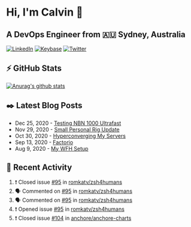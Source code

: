 # Hi, I'm Calvin 🍭
## A DevOps Engineer from 🇦🇺 Sydney, Australia</h3>

[![LinkedIn](https://img.shields.io/badge/-c–bui-0077B5?style=flat-square&labelColor=0077B5&logo=LinkedIn&logoColor=white)](https://www.linkedin.com/in/c-bui/)
[![Keybase](https://img.shields.io/badge/-calvinbui-ff6f21?style=flat-square&labelColor=ff6f21&logo=Keybase&logoColor=white)](https://keybase.io/calvinbui)
[![Twitter](https://img.shields.io/badge/-ASAPCalvin-1DA1F2?style=flat-square&labelColor=1DA1F2&logo=Twitter&logoColor=white)](https://twitter.com/ASAPCalvin)

<!-- https://github.com/rishavanand/github-profilinator -->
## ⚡ GitHub Stats
[![Anurag's github stats](https://github-readme-stats.vercel.app/api?username=calvinbui&count_private=true&hide_title=true)](https://github.com/anuraghazra/github-readme-stats)

<!-- https://github.com/gautamkrishnar/blog-post-workflow -->
## ✒️ Latest Blog Posts

<!-- BLOG-POST-LIST:START -->
- Dec 25, 2020 - [Testing NBN 1000 Ultrafast](https://calvin.me/testing-nbn-1000-ultrafast)
- Nov 29, 2020 - [Small Personal Rig Update](https://calvin.me/small-personal-rig-update)
- Oct 30, 2020 - [Hyperconverging My Servers](https://calvin.me/hyperconverging-my-servers)
- Sep 13, 2020 - [Factorio](https://calvin.me/factorio)
- Aug 9, 2020 - [My WFH Setup](https://calvin.me/my-wfh-setup)

<!-- BLOG-POST-LIST:END -->

## 🏃‍ Recent Activity

<!--START_SECTION:activity-->
1. ❗️ Closed issue [#95](https://github.com/romkatv/zsh4humans/issues/95) in [romkatv/zsh4humans](https://github.com/romkatv/zsh4humans)
2. 🗣 Commented on [#95](https://github.com/romkatv/zsh4humans/issues/95) in [romkatv/zsh4humans](https://github.com/romkatv/zsh4humans)
3. 🗣 Commented on [#95](https://github.com/romkatv/zsh4humans/issues/95) in [romkatv/zsh4humans](https://github.com/romkatv/zsh4humans)
4. ❗️ Opened issue [#95](https://github.com/romkatv/zsh4humans/issues/95) in [romkatv/zsh4humans](https://github.com/romkatv/zsh4humans)
5. ❗️ Closed issue [#104](https://github.com/anchore/anchore-charts/issues/104) in [anchore/anchore-charts](https://github.com/anchore/anchore-charts)
<!--END_SECTION:activity-->
